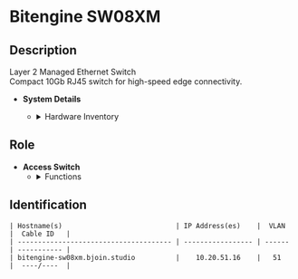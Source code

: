 # Bitengine SW08XM

## Description
Layer 2 Managed Ethernet Switch  
Compact 10Gb RJ45 switch for high-speed edge connectivity.

- **System Details**
    - <details>
        <summary>Hardware Inventory</summary>

        <details>
        <summary>Ports</summary>

            - 8x 10Gb RJ45  
            - Auto-negotiation (10G/5G/2.5G/1G)

        </details>

        <details>
        <summary>Power</summary>

            - Fanless metal chassis  
            - Switching capacity: 160Gbps

        </details>

    </details>

## Role
- **Access Switch**
    - <details>
        <summary>Functions</summary>

        - Plug-and-play unmanaged  
        - Ideal for NAS, workstations, and 10Gb clients

        </details>
    </details>

## Identification
```
| Hostname(s)                            | IP Address(es)    |  VLAN  |  Cable ID   |
| -------------------------------------- | ----------------- | ------ | ----------- |
| bitengine-sw08xm.bjoin.studio          |    10.20.51.16    |   51   |  ----/----  |
```
